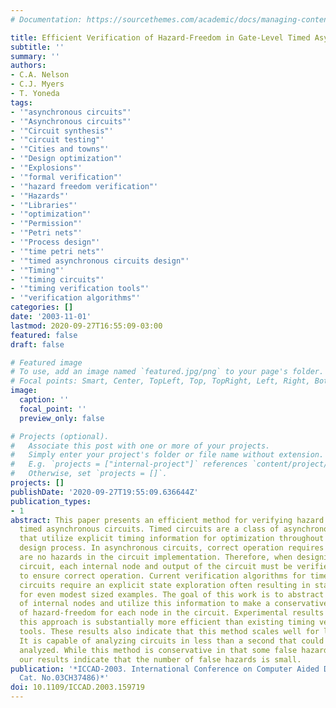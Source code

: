 ```yaml
---
# Documentation: https://sourcethemes.com/academic/docs/managing-content/

title: Efficient Verification of Hazard-Freedom in Gate-Level Timed Asynchronous Circuits
subtitle: ''
summary: ''
authors:
- C.A. Nelson
- C.J. Myers
- T. Yoneda
tags:
- '"asynchronous circuits"'
- '"Asynchronous circuits"'
- '"Circuit synthesis"'
- '"circuit testing"'
- '"Cities and towns"'
- '"Design optimization"'
- '"Explosions"'
- '"formal verification"'
- '"hazard freedom verification"'
- '"Hazards"'
- '"Libraries"'
- '"optimization"'
- '"Permission"'
- '"Petri nets"'
- '"Process design"'
- '"time petri nets"'
- '"timed asynchronous circuits design"'
- '"Timing"'
- '"timing circuits"'
- '"timing verification tools"'
- '"verification algorithms"'
categories: []
date: '2003-11-01'
lastmod: 2020-09-27T16:55:09-03:00
featured: false
draft: false

# Featured image
# To use, add an image named `featured.jpg/png` to your page's folder.
# Focal points: Smart, Center, TopLeft, Top, TopRight, Left, Right, BottomLeft, Bottom, BottomRight.
image:
  caption: ''
  focal_point: ''
  preview_only: false

# Projects (optional).
#   Associate this post with one or more of your projects.
#   Simply enter your project's folder or file name without extension.
#   E.g. `projects = ["internal-project"]` references `content/project/deep-learning/index.md`.
#   Otherwise, set `projects = []`.
projects: []
publishDate: '2020-09-27T19:55:09.636644Z'
publication_types:
- 1
abstract: This paper presents an efficient method for verifying hazard freedom in
  timed asynchronous circuits. Timed circuits are a class of asynchronous circuits
  that utilize explicit timing information for optimization throughout the entire
  design process. In asynchronous circuits, correct operation requires that there
  are no hazards in the circuit implementation. Therefore, when designing an asynchronous
  circuit, each internal node and output of the circuit must be verified for hazard-freedom
  to ensure correct operation. Current verification algorithms for timed asynchronous
  circuits require an explicit state exploration often resulting in state explosion
  for even modest sized examples. The goal of this work is to abstract the behavior
  of internal nodes and utilize this information to make a conservative determination
  of hazard-freedom for each node in the circuit. Experimental results indicate that
  this approach is substantially more efficient than existing timing verification
  tools. These results also indicate that this method scales well for large examples.
  It is capable of analyzing circuits in less than a second that could not be previously
  analyzed. While this method is conservative in that some false hazards may be reported,
  our results indicate that the number of false hazards is small.
publication: '*ICCAD-2003. International Conference on Computer Aided Design (IEEE
  Cat. No.03CH37486)*'
doi: 10.1109/ICCAD.2003.159719
---
```

